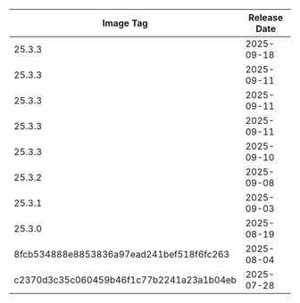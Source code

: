 | Image Tag                                | Release Date |
| ---------------------------------------- | ------------ |
| 25.3.3                                   | 2025-09-18   |
| 25.3.3                                   | 2025-09-11   |
| 25.3.3                                   | 2025-09-11   |
| 25.3.3                                   | 2025-09-11   |
| 25.3.3                                   | 2025-09-10   |
| 25.3.2                                   | 2025-09-08   |
| 25.3.1                                   | 2025-09-03   |
| 25.3.0                                   | 2025-08-19   |
| 8fcb534888e8853836a97ead241bef518f6fc263 | 2025-08-04   |
| c2370d3c35c060459b46f1c77b2241a23a1b04eb | 2025-07-28   |
